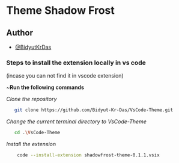 # Theme Shadow Frost

## Author

- [@BidyutKrDas](https://github.com/Bidyut-Kr-Das)

### Steps to install the extension locally in vs code

(incase you can not find it in vscode extension)

~**Run the following commands**

_Clone the repository_

```bash
   git clone https://github.com/Bidyut-Kr-Das/VsCode-Theme.git
```

_Change the current terminal directory to VsCode-Theme_

```bash
   cd .\VsCode-Theme
```

_Install the extension_

```bash
    code --install-extension shadowfrost-theme-0.1.1.vsix
```

